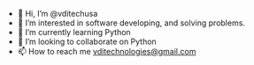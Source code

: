 - 👋 Hi, I’m @vditechusa
- 👀 I’m interested in software developing, and solving problems.
- 🌱 I’m currently learning Python
- 💞️ I’m looking to collaborate on Python
- 📫 How to reach me vditechnologies@gmail.com

<!---
vditechusa/vditechusa is a ✨ special ✨ repository because its `README.md` (this file) appears on your GitHub profile.
You can click the Preview link to take a look at your changes.
--->
